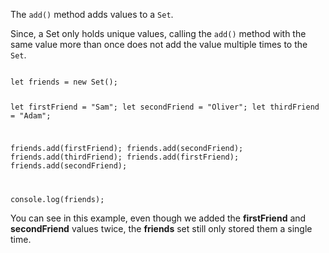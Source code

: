 The `add()` method adds
values to a `Set`.

Since, a Set only holds unique
values, calling the `add()`
method with the same value more than
once does not add the
value multiple times to the `Set`.

<Editor lang="javascript">
<code>
let friends = new Set();

let firstFriend = "Sam";
let secondFriend = "Oliver";
let thirdFriend = "Adam";

friends.add(firstFriend);
friends.add(secondFriend);
friends.add(thirdFriend);
friends.add(firstFriend);
friends.add(secondFriend);

console.log(friends);
</code>
</Editor>

You can see in this example,
even though we added the **firstFriend**
and **secondFriend** values twice,
the **friends** set still only stored
them a single time.